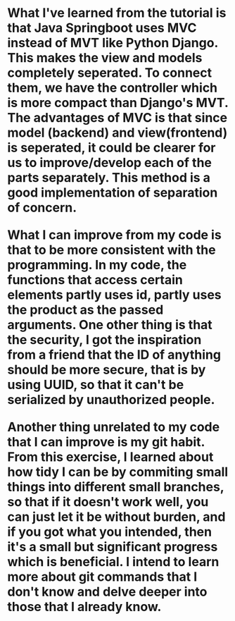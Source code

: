 <h1>

What I've learned from the tutorial is that Java Springboot uses
MVC instead of MVT like Python Django. This makes the view and models
completely seperated. To connect them, we have the controller which is more
compact than Django's MVT. The advantages of MVC is that since
model (backend) and view(frontend) is seperated, it could be clearer
for us to improve/develop each of the parts separately. This method is
a good implementation of separation of concern.

What I can improve from my code is that to be more consistent with the programming.
In my code, the functions that access certain elements partly uses id, partly uses
the product as the passed arguments. One other thing is that the security, I got the
inspiration from a friend that the ID of anything should be more secure, that is by using
UUID, so that it can't be serialized by unauthorized people. 

Another thing unrelated to my code that I can improve is my git habit. From this exercise,
I learned about how tidy I can be by commiting small things into different small branches, so that
if it doesn't work well, you can just let it be without burden, and if you got what you intended,
then it's a small but significant progress which is beneficial. I intend to learn more about
git commands that I don't know and delve deeper into those that I already know.